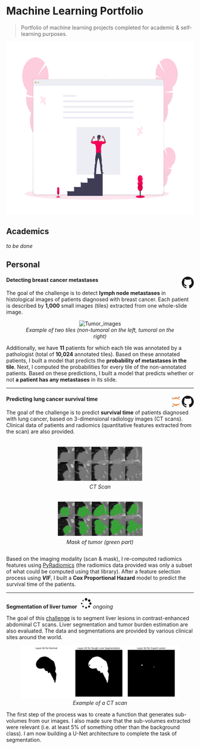 # Machine Learning Portfolio
> Portfolio of machine learning projects completed for academic & self-learning purposes.

<p align='center'>
  <img src="imgs/undraw_about_me_wa29.png" width="600" height="462"/>
</p>

## Academics

*to be done*






## Personal


#### Detecting breast cancer metastases <a href="https://github.com/IlyessAgg/Metastasis_Detection" align="right"><img align="right" src="imgs/GitHub-Mark-32px.png"></a>

The goal of the challenge is to detect **lymph node metastases** in histological images of patients diagnosed with breast cancer. Each patient is described by **1,000** small images (tiles) extracted from one whole-slide image. 

<figure align='center'>
   <img src="https://i.postimg.cc/7LBRCxWF/Capture-d-e-cran-2019-01-25-a-10-45-05.png" alt='Tumor_images'/>
   <figcaption><i>Example of two tiles (non-tumoral on the left, tumoral on the right)</i></figcaption>
</figure>

Additionally, we have **11** patients for which each tile was annotated by a pathologist (total of **10,024** annotated tiles). Based on these annotated patients, I built a model that predicts the **probability of metastases in the tile**. Next, I computed the probabilities for every tile of the non-annotated patients. Based on these predictions, I built a model that predicts whether or not **a patient has any metastases** in its slide.

------


#### Predicting lung cancer survival time <a href="https://github.com/IlyessAgg/Owkin_Challenge" align="right"><img align="right" src="imgs/GitHub-Mark-32px.png"></a><a href="https://nbviewer.jupyter.org/github/IlyessAgg/Owkin_Challenge/blob/master/Challenge_Second_Try.ipynb" align="right"><img align="right" src="imgs/jupyter_icon.png"></a>


The goal of the challenge is to predict **survival time** of patients diagnosed with lung cancer, based on 3-dimensional radiology images (CT scans). Clinical data of patients and radiomics (quantitative features extracted from the scan) are also provided.

<div class='images' align='center'>
    <figure style='display:inline-block;vertical-align:top;'>
        <img src="imgs/lung_ct.png" alt='Lung_ct_Image' width='235' height='100'/>
        <figcaption><i>CT Scan</i></figcaption>
    </figure>
    <figure style='display:inline-block;vertical-align:top;'>
        <img src="imgs/lung_ct_and_mask.png" alt='Mask_Image' width='235' height='100'/>
        <figcaption><i>Mask of tumor (green part)</i></figcaption>
    </figure>
</div>

Based on the imaging modality (scan & mask), I re-computed radiomics features using [PyRadiomics](https://pyradiomics.readthedocs.io/en/latest/) (the radiomics data provided was only a subset of what could be computed using that library). After a feature selection process using ***VIF***, I built a **Cox Proportional Hazard** model to predict the survival time of the patients.

------

<div>
    <h4 style="display: inline;">Segmentation of liver tumor &nbsp;</h4>
    <img src="imgs/loadingcircles_icon.png" width='28' style="vertical-align:center;">
    <span><i>ongoing</i>
</div>

The goal of this [challenge](https://competitions.codalab.org/competitions/17094) is to segment liver lesions in contrast­-enhanced abdominal CT scans. Liver segmentation and tumor burden estimation are also evaluated. The data and segmentations are provided by various clinical sites around the world.

<figure align='center'>
   <img src="imgs/liver_segmentation.png" alt='Tumor_images' width='750'/>
   <figcaption><i>Example of a CT scan</i></figcaption>
</figure>


The first step of the process was to create a function that generates sub-volumes from our images. I also made sure that the sub-volumes extracted were relevant (i.e. at least 5% of something other than the background class). I am now building a U-Net architecture to complete the task of segmentation.
